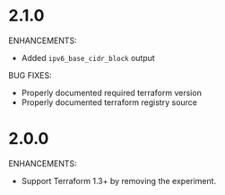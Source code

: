 # 2.1.0

ENHANCEMENTS:

* Added `ipv6_base_cidr_block` output

BUG FIXES:

* Properly documented required terraform version
* Properly documented terraform registry source

# 2.0.0

ENHANCEMENTS:

* Support Terraform 1.3+ by removing the experiment.
